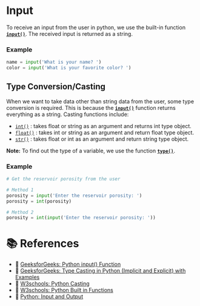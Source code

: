# Input
To receive an input from the user in python, we use the built-in function [**`input()`**](https://www.geeksforgeeks.org/python-input-function/). The received input is returned as a string.

### Example
```python
name = input('What is your name? ')
color = input('What is your favorite color? ')
```

## Type Conversion/Casting
When we want to take data other than string data from the user, some type conversion is required. This is because the [**`input()`**](https://www.geeksforgeeks.org/python-input-function/) function returns everything as a string. Casting functions include:
- [`int()`](https://www.w3schools.com/python/ref_func_int.asp) : takes float or string as an argument and returns int type object.
- [`float()`](https://www.w3schools.com/python/ref_func_float.asp) : takes int or string as an argument and return float type object.
- [`str()`](https://www.w3schools.com/python/ref_func_str.asp) : takes float or int as an argument and return string type object.

**Note:** To find out the type of a variable, we use the function [**`type()`**](https://www.w3schools.com/python/ref_func_type.asp).

### Example
```python
# Get the reservoir porosity from the user

# Method 1
porosity = input('Enter the reservoir porosity: ')
porosity = int(porosity)

# Method 2
porosity = int(input('Enter the reservoir porosity: '))
```

# 📚 References
- 🔗 [GeeksforGeeks: Python input() Function](https://www.geeksforgeeks.org/python-input-function/)
- 🔗 [GeeksforGeeks: Type Casting in Python (Implicit and Explicit) with Examples](https://www.geeksforgeeks.org/type-casting-in-python-implicit-and-explicit-with-examples/)
- 🔗 [W3schools: Python Casting](https://www.w3schools.com/python/python_casting.asp)
- 🔗 [W3schools: Python Built in Functions](https://www.w3schools.com/python/python_ref_functions.asp)
- 🔗 [Python: Input and Output](https://docs.python.org/3/tutorial/inputoutput.html)
